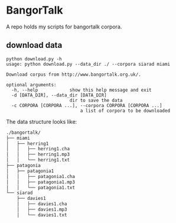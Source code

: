# BangorTalk
A repo holds my scripts for bangortalk corpora.

## download data

	python download.py -h
	usage: python download.py --data_dir ./ --corpora siarad miami
	
	Download corpus from http://www.bangortalk.org.uk/.
	
	optional arguments:
	  -h, --help            show this help message and exit
	  -d [DATA_DIR], --data_dir [DATA_DIR]
	                        dir to save the data
	  -c CORPORA [CORPORA ...], --corpora CORPORA [CORPORA ...]
		                        a list of corpora to be downloaded
		                        
The data structure looks like:
```bash
./bangortalk/
├── miami
│   ├── herring1
│   │   ├── herring1.cha
│   │   ├── herring1.mp3
│   │   └── herring1.txt
├── patagonia
│   ├── patagonia1
│   │   ├── patagonia1.cha
│   │   ├── patagonia1.mp3
│   │   └── patagonia1.txt
└── siarad
    ├── davies1
    │   ├── davies1.cha
    │   ├── davies1.mp3
    │   └── davies1.txt

```



